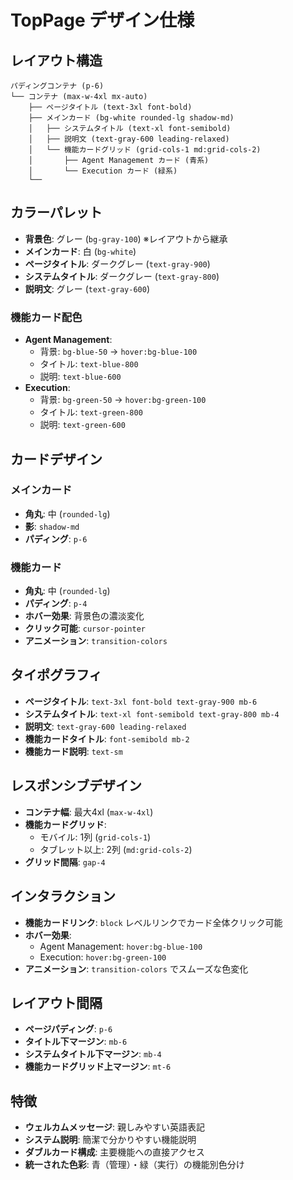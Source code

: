 # TopPage デザイン仕様

## レイアウト構造
```
パディングコンテナ (p-6)
└── コンテナ (max-w-4xl mx-auto)
    ├── ページタイトル (text-3xl font-bold)
    ├── メインカード (bg-white rounded-lg shadow-md)
    │   ├── システムタイトル (text-xl font-semibold)
    │   ├── 説明文 (text-gray-600 leading-relaxed)
    │   └── 機能カードグリッド (grid-cols-1 md:grid-cols-2)
    │       ├── Agent Management カード (青系)
    │       └── Execution カード (緑系)
    └── 
```

## カラーパレット
- **背景色**: グレー (`bg-gray-100`) ※レイアウトから継承
- **メインカード**: 白 (`bg-white`)
- **ページタイトル**: ダークグレー (`text-gray-900`)
- **システムタイトル**: ダークグレー (`text-gray-800`)
- **説明文**: グレー (`text-gray-600`)

### 機能カード配色
- **Agent Management**:
  - 背景: `bg-blue-50` → `hover:bg-blue-100`
  - タイトル: `text-blue-800`
  - 説明: `text-blue-600`
- **Execution**:
  - 背景: `bg-green-50` → `hover:bg-green-100`
  - タイトル: `text-green-800`
  - 説明: `text-green-600`

## カードデザイン

### メインカード
- **角丸**: 中 (`rounded-lg`)
- **影**: `shadow-md`
- **パディング**: `p-6`

### 機能カード
- **角丸**: 中 (`rounded-lg`)
- **パディング**: `p-4`
- **ホバー効果**: 背景色の濃淡変化
- **クリック可能**: `cursor-pointer`
- **アニメーション**: `transition-colors`

## タイポグラフィ
- **ページタイトル**: `text-3xl font-bold text-gray-900 mb-6`
- **システムタイトル**: `text-xl font-semibold text-gray-800 mb-4`
- **説明文**: `text-gray-600 leading-relaxed`
- **機能カードタイトル**: `font-semibold mb-2`
- **機能カード説明**: `text-sm`

## レスポンシブデザイン
- **コンテナ幅**: 最大4xl (`max-w-4xl`)
- **機能カードグリッド**:
  - モバイル: 1列 (`grid-cols-1`)
  - タブレット以上: 2列 (`md:grid-cols-2`)
- **グリッド間隔**: `gap-4`

## インタラクション
- **機能カードリンク**: `block` レベルリンクでカード全体クリック可能
- **ホバー効果**: 
  - Agent Management: `hover:bg-blue-100`
  - Execution: `hover:bg-green-100`
- **アニメーション**: `transition-colors` でスムーズな色変化

## レイアウト間隔
- **ページパディング**: `p-6`
- **タイトル下マージン**: `mb-6`
- **システムタイトル下マージン**: `mb-4`
- **機能カードグリッド上マージン**: `mt-6`

## 特徴
- **ウェルカムメッセージ**: 親しみやすい英語表記
- **システム説明**: 簡潔で分かりやすい機能説明
- **ダブルカード構成**: 主要機能への直接アクセス
- **統一された色彩**: 青（管理）・緑（実行）の機能別色分け 